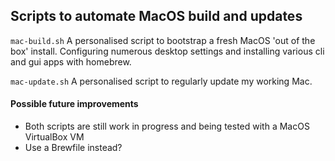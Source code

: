 ## Scripts to automate MacOS build and updates

`mac-build.sh` A personalised script to bootstrap a fresh MacOS 'out of the box' install. Configuring numerous desktop settings and installing various cli and gui apps with homebrew. 

`mac-update.sh` A personalised script to regularly update my working Mac.

#### Possible future improvements
- Both scripts are still work in progress and being tested with a MacOS VirtualBox VM
- Use a Brewfile instead?
